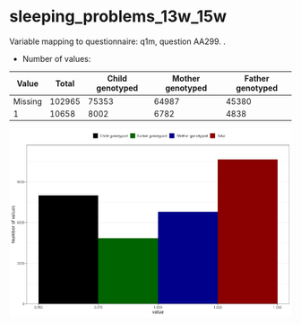 # sleeping_problems_13w_15w
Variable mapping to questionnaire: q1m, question AA299.
.
- Number of values:

| Value | Total | Child genotyped | Mother genotyped | Father genotyped |
| ----- | ----- | --------------- | ---------------- | ---------------- |
| Missing | 102965 | 75353 | 64987 | 45380 |
| 1 | 10658 | 8002 | 6782 |4838 |



![](sleeping_problems_13w_15w_n.png)



